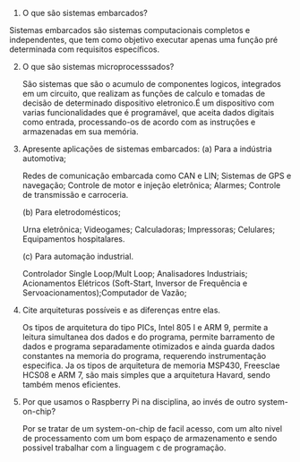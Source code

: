 1. O que são sistemas embarcados?
  
  Sistemas embarcados são sistemas computacionais completos e independentes, que tem como objetivo executar apenas uma função pré determinada com requisitos específicos. 

2. O que são sistemas microprocesssados?
	
	São sistemas que são o acumulo de componentes logicos, integrados em um circuito, que realizam as funções de calculo e tomadas de decisão de determinado dispositivo eletronico.É um dispositivo com varias funcionalidades que é programável, que aceita dados digitais como entrada, processando-os de acordo com as instruções e armazenadas em sua memória. 


3. Apresente aplicações de sistemas embarcados:
	(a) Para a indústria automotiva;
	
	Redes de comunicação embarcada como CAN e LIN; Sistemas de GPS e navegação; Controle de motor e injeção eletrônica; Alarmes; Controle de transmissão e carroceria.
	
	(b) Para eletrodomésticos;
	
	Urna eletrônica; Videogames; Calculadoras; Impressoras; Celulares; Equipamentos hospitalares.
	
	(c) Para automação industrial.
	
	Controlador Single Loop/Mult Loop; Analisadores Industriais; Acionamentos Elétricos (Soft-Start, Inversor de Frequência e Servoacionamentos);Computador de Vazão;

4. Cite arquiteturas possíveis e as diferenças entre elas.

	Os tipos de arquitetura do tipo PICs, Intel 805 I e ARM 9, permite a leitura simultanea dos dados e do programa, permite barramento de dados e programa separadamente otimizados e ainda guarda dados constantes na memoria do programa, requerendo instrumentação especifica. Ja os tipos de arquitetura de memoria MSP430, Freesclae HCS08 e ARM 7, são mais simples que a arquitetura Havard, sendo também menos eficientes.

5. Por que usamos o Raspberry Pi na disciplina, ao invés de outro system-on-chip?
	
	Por se tratar de um system-on-chip de facil acesso, com um alto nivel de processamento com um bom espaço de armazenamento e sendo possivel trabalhar com a linguagem c de programação.
